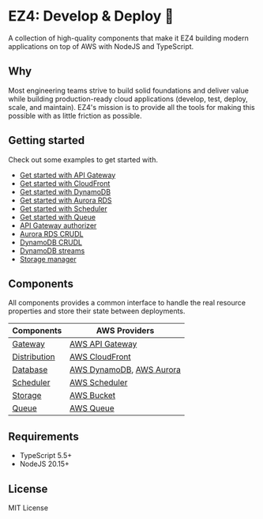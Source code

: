 # EZ4: Develop & Deploy 🚀

A collection of high-quality components that make it EZ4 building modern applications on top of AWS with NodeJS and TypeScript.

## Why

Most engineering teams strive to build solid foundations and deliver value while building production-ready cloud applications (develop, test, deploy, scale, and maintain). EZ4's mission is to provide all the tools for making this possible with as little friction as possible.

## Getting started

Check out some examples to get started with.

- [Get started with API Gateway](./examples/hello-aws-gateway)
- [Get started with CloudFront](./examples/hello-aws-cloudfront)
- [Get started with DynamoDB](./examples/hello-aws-dynamodb)
- [Get started with Aurora RDS](./examples/hello-aws-aurora)
- [Get started with Scheduler](./examples/hello-aws-scheduler)
- [Get started with Queue](./examples/hello-aws-queue)
- [API Gateway authorizer](./examples/aws-gateway-authorizer)
- [Aurora RDS CRUDL](./examples/aws-aurora-crudl)
- [DynamoDB CRUDL](./examples/aws-dynamodb-crudl)
- [DynamoDB streams](./examples/aws-dynamodb-streams)
- [Storage manager](./examples/aws-storage-manager)

## Components

All components provides a common interface to handle the real resource properties and store their state between deployments.

| Components                               | AWS Providers                                                                  |
| ---------------------------------------- | ------------------------------------------------------------------------------ |
| [Gateway](./packages/gateway/)           | [AWS API Gateway](./packages/aws-gateway/)                                     |
| [Distribution](./packages/distribution/) | [AWS CloudFront](./packages/aws-cloudfront/)                                   |
| [Database](./packages/database/)         | [AWS DynamoDB](./packages/aws-dynamodb/), [AWS Aurora](./packages/aws-aurora/) |
| [Scheduler](./packages/scheduler/)       | [AWS Scheduler](./packages/aws-scheduler/)                                     |
| [Storage](./packages/storage/)           | [AWS Bucket](./packages/aws-bucket/)                                           |
| [Queue](./packages/queue/)               | [AWS Queue](./packages/aws-queue/)                                             |

## Requirements

- TypeScript 5.5+
- NodeJS 20.15+

## License

MIT License
